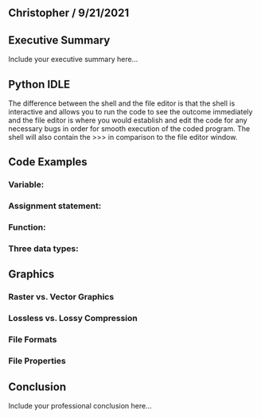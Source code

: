 ## Christopher / 9/21/2021

## Executive Summary 
Include your executive summary here...

## Python IDLE
The difference between the shell and the file editor is that the shell is interactive and allows you to run the code to see the outcome immediately and the file editor is where you would establish and edit the code for any necessary bugs in order for smooth execution of the coded program. The shell will also contain the >>> in comparison to the file editor window. 

## Code Examples
### Variable:
### Assignment statement:
### Function:
### Three data types:

## Graphics

### Raster vs. Vector Graphics
### Lossless vs. Lossy Compression
### File Formats
### File Properties

## Conclusion

Include your professional conclusion here...
